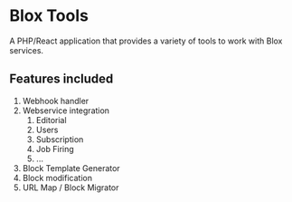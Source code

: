 # Blox Tools

A PHP/React application that provides a variety of tools to work with Blox services.

## Features included

1. Webhook handler
2. Webservice integration
    1. Editorial
    2. Users
    3. Subscription
    4. Job Firing
    5. ...
3. Block Template Generator
4. Block modification
5. URL Map / Block Migrator